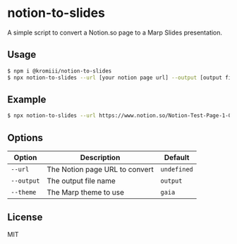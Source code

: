 # notion-to-slides

A simple script to convert a Notion.so page to a Marp Slides presentation.

## Usage

```bash
$ npm i @kromiii/notion-to-slides
$ npx notion-to-slides --url [your notion page url] --output [output file name]
```

## Example

```bash
$ npx notion-to-slides --url https://www.notion.so/Notion-Test-Page-1-0b0e1e1e1e1e1e1e1e1e1e1e1e1e1e1 --output test
```

## Options

| Option | Description | Default |
| --- | --- | --- |
| `--url` | The Notion page URL to convert | `undefined` |
| `--output` | The output file name | `output` |
| `--theme` | The Marp theme to use | `gaia` |

## License

MIT
